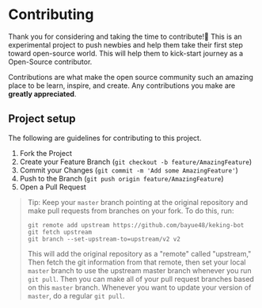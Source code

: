 # Contributing

Thank you for considering and taking the time to contribute!💖 This is an experimental project to push newbies and help them take their first step toward open-source world. This will help them to kick-start journey as a Open-Source contributor.

Contributions are what make the open source community such an amazing place to be learn, inspire, and create. Any contributions you make are **greatly appreciated**.
## Project setup

The following are guidelines for contributing to this project.

1. Fork the Project
2. Create your Feature Branch (`git checkout -b feature/AmazingFeature`)
3. Commit your Changes (`git commit -m 'Add some AmazingFeature'`)
4. Push to the Branch (`git push origin feature/AmazingFeature`)
5. Open a Pull Request

> Tip: Keep your `master` branch pointing at the original repository and make
> pull requests from branches on your fork. To do this, run:
>
> ```
> git remote add upstream https://github.com/bayue48/keking-bot
> git fetch upstream
> git branch --set-upstream-to=upstream/v2 v2
> ```
>
> This will add the original repository as a "remote" called "upstream," Then
> fetch the git information from that remote, then set your local `master`
> branch to use the upstream master branch whenever you run `git pull`. Then you
> can make all of your pull request branches based on this `master` branch.
> Whenever you want to update your version of `master`, do a regular `git pull`.
